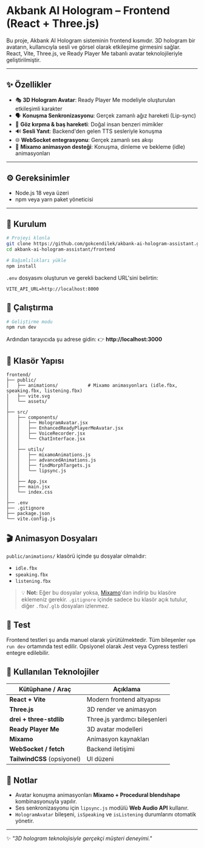 # Akbank AI Hologram – Frontend (React + Three.js)

Bu proje, Akbank AI Hologram sisteminin frontend kısmıdır.
3D hologram bir avatarın, kullanıcıyla sesli ve görsel olarak etkileşime girmesini sağlar.
React, Vite, Three.js, ve Ready Player Me tabanlı avatar teknolojileriyle geliştirilmiştir.

---

## ✨ Özellikler

- 🎭 **3D Hologram Avatar**: Ready Player Me modeliyle oluşturulan etkileşimli karakter
- 🗣️ **Konuşma Senkronizasyonu**: Gerçek zamanlı ağız hareketi (Lip-sync)
- 👀 **Göz kırpma & baş hareketi**: Doğal insan benzeri mimikler
- 🔊 **Sesli Yanıt**: Backend'den gelen TTS sesleriyle konuşma
- 🌐 **WebSocket entegrasyonu**: Gerçek zamanlı ses akışı
- 🎥 **Mixamo animasyon desteği**: Konuşma, dinleme ve bekleme (idle) animasyonları

---

## ⚙️ Gereksinimler

- Node.js 18 veya üzeri
- npm veya yarn paket yöneticisi

---

## 🧩 Kurulum
```bash
# Projeyi klonla
git clone https://github.com/gokcendilek/akbank-ai-hologram-assistant.git
cd akbank-ai-hologram-assistant/frontend

# Bağımlılıkları yükle
npm install
```

`.env` dosyasını oluşturun ve gerekli backend URL'sini belirtin:
```env
VITE_API_URL=http://localhost:8000
```

## 🚀 Çalıştırma
```bash
# Geliştirme modu
npm run dev
```

Ardından tarayıcıda şu adrese gidin:
👉 **http://localhost:3000**

## 📂 Klasör Yapısı
```
frontend/
├── public/
│   ├── animations/           # Mixamo animasyonları (idle.fbx, speaking.fbx, listening.fbx)
│   ├── vite.svg
│   └── assets/
│
├── src/
│   ├── components/
│   │   ├── HologramAvatar.jsx
│   │   ├── EnhancedReadyPlayerMeAvatar.jsx
│   │   ├── VoiceRecorder.jsx
│   │   └── ChatInterface.jsx
│   │
│   ├── utils/
│   │   ├── mixamoAnimations.js
│   │   ├── advancedAnimations.js
│   │   ├── findMorphTargets.js
│   │   └── lipsync.js
│   │
│   ├── App.jsx
│   ├── main.jsx
│   └── index.css
│
├── .env
├── .gitignore
├── package.json
└── vite.config.js
```

## 🎬 Animasyon Dosyaları

`public/animations/` klasörü içinde şu dosyalar olmalıdır:

- `idle.fbx`
- `speaking.fbx`
- `listening.fbx`

> 💡 **Not:** Eğer bu dosyalar yoksa, [Mixamo](https://www.mixamo.com/)'dan indirip bu klasöre eklemeniz gerekir.
> `.gitignore` içinde sadece bu klasör açık tutulur, diğer `.fbx`/`.glb` dosyaları izlenmez.

## 🧪 Test

Frontend testleri şu anda manuel olarak yürütülmektedir.
Tüm bileşenler `npm run dev` ortamında test edilir.
Opsiyonel olarak Jest veya Cypress testleri entegre edilebilir.

## 🧰 Kullanılan Teknolojiler

| Kütüphane / Araç | Açıklama |
|------------------|----------|
| **React + Vite** | Modern frontend altyapısı |
| **Three.js** | 3D render ve animasyon |
| **drei + three-stdlib** | Three.js yardımcı bileşenleri |
| **Ready Player Me** | 3D avatar modelleri |
| **Mixamo** | Animasyon kaynakları |
| **WebSocket / fetch** | Backend iletişimi |
| **TailwindCSS** (opsiyonel) | UI düzeni |

## 💬 Notlar

- Avatar konuşma animasyonları **Mixamo + Procedural blendshape** kombinasyonuyla yapılır.
- Ses senkronizasyonu için `lipsync.js` modülü **Web Audio API** kullanır.
- `HologramAvatar` bileşeni, `isSpeaking` ve `isListening` durumlarını otomatik yönetir.

---

✨ *"3D hologram teknolojisiyle gerçekçi müşteri deneyimi."*
